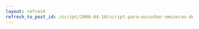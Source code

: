 ```yaml
---
layout: refresh
refresh_to_post_id: /script/2006-04-10/script-para-escuchar-emisoras-de-radio-por-internet.html
---
```

